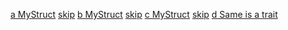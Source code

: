 <!-- cargo-sync-readme start -->

[a MyStruct](https://docs.rs/integration_test/latest/integration_test/a/struct.MyStruct.html)
[skip](crate::a::Skip)
[b MyStruct](https://docs.rs/integration_test/latest/integration_test/b/struct.MyStruct.html)
[skip](crate::b::MyStructTest)
[c MyStruct](https://docs.rs/integration_test/latest/integration_test/c/struct.MyStruct.html)
[skip](crate::c::MyStructTest)
[d Same is a trait](https://docs.rs/integration_test/latest/integration_test/d/trait.Same.html)

<!-- cargo-sync-readme end -->
